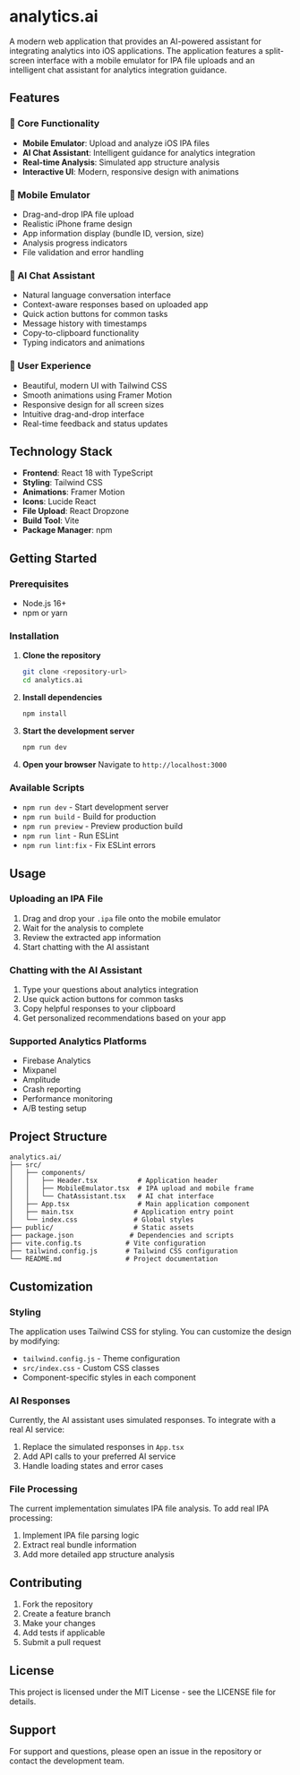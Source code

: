 # analytics.ai

A modern web application that provides an AI-powered assistant for integrating analytics into iOS applications. The application features a split-screen interface with a mobile emulator for IPA file uploads and an intelligent chat assistant for analytics integration guidance.

## Features

### 🎯 Core Functionality
- **Mobile Emulator**: Upload and analyze iOS IPA files
- **AI Chat Assistant**: Intelligent guidance for analytics integration
- **Real-time Analysis**: Simulated app structure analysis
- **Interactive UI**: Modern, responsive design with animations

### 📱 Mobile Emulator
- Drag-and-drop IPA file upload
- Realistic iPhone frame design
- App information display (bundle ID, version, size)
- Analysis progress indicators
- File validation and error handling

### 🤖 AI Chat Assistant
- Natural language conversation interface
- Context-aware responses based on uploaded app
- Quick action buttons for common tasks
- Message history with timestamps
- Copy-to-clipboard functionality
- Typing indicators and animations

### 🎨 User Experience
- Beautiful, modern UI with Tailwind CSS
- Smooth animations using Framer Motion
- Responsive design for all screen sizes
- Intuitive drag-and-drop interface
- Real-time feedback and status updates

## Technology Stack

- **Frontend**: React 18 with TypeScript
- **Styling**: Tailwind CSS
- **Animations**: Framer Motion
- **Icons**: Lucide React
- **File Upload**: React Dropzone
- **Build Tool**: Vite
- **Package Manager**: npm

## Getting Started

### Prerequisites
- Node.js 16+ 
- npm or yarn

### Installation

1. **Clone the repository**
   ```bash
   git clone <repository-url>
   cd analytics.ai
   ```

2. **Install dependencies**
   ```bash
   npm install
   ```

3. **Start the development server**
   ```bash
   npm run dev
   ```

4. **Open your browser**
   Navigate to `http://localhost:3000`

### Available Scripts

- `npm run dev` - Start development server
- `npm run build` - Build for production
- `npm run preview` - Preview production build
- `npm run lint` - Run ESLint
- `npm run lint:fix` - Fix ESLint errors

## Usage

### Uploading an IPA File
1. Drag and drop your `.ipa` file onto the mobile emulator
2. Wait for the analysis to complete
3. Review the extracted app information
4. Start chatting with the AI assistant

### Chatting with the AI Assistant
1. Type your questions about analytics integration
2. Use quick action buttons for common tasks
3. Copy helpful responses to your clipboard
4. Get personalized recommendations based on your app

### Supported Analytics Platforms
- Firebase Analytics
- Mixpanel
- Amplitude
- Crash reporting
- Performance monitoring
- A/B testing setup

## Project Structure

```
analytics.ai/
├── src/
│   ├── components/
│   │   ├── Header.tsx          # Application header
│   │   ├── MobileEmulator.tsx  # IPA upload and mobile frame
│   │   └── ChatAssistant.tsx   # AI chat interface
│   ├── App.tsx                 # Main application component
│   ├── main.tsx               # Application entry point
│   └── index.css              # Global styles
├── public/                    # Static assets
├── package.json              # Dependencies and scripts
├── vite.config.ts           # Vite configuration
├── tailwind.config.js       # Tailwind CSS configuration
└── README.md                # Project documentation
```

## Customization

### Styling
The application uses Tailwind CSS for styling. You can customize the design by modifying:
- `tailwind.config.js` - Theme configuration
- `src/index.css` - Custom CSS classes
- Component-specific styles in each component

### AI Responses
Currently, the AI assistant uses simulated responses. To integrate with a real AI service:
1. Replace the simulated responses in `App.tsx`
2. Add API calls to your preferred AI service
3. Handle loading states and error cases

### File Processing
The current implementation simulates IPA file analysis. To add real IPA processing:
1. Implement IPA file parsing logic
2. Extract real bundle information
3. Add more detailed app structure analysis

## Contributing

1. Fork the repository
2. Create a feature branch
3. Make your changes
4. Add tests if applicable
5. Submit a pull request

## License

This project is licensed under the MIT License - see the LICENSE file for details.

## Support

For support and questions, please open an issue in the repository or contact the development team. 